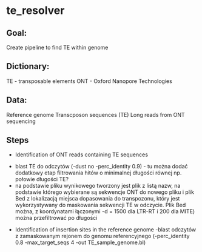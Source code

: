 # te_resolver

## Goal:
Create pipeline to find TE within genome

## Dictionary:
TE - transposable elements
ONT - Oxford Nanopore Technologies

## Data:
Reference genome
Transcposon sequences (TE)
Long reads from ONT sequencing

## Steps
* Identification of ONT reads containing TE sequences
- blast TE do odczytów (-dust no -perc_identity 0.9) - tu można dodać dodatkowy etap filtrowania hitów o minimalnej długości równej np. połowie długości TE?
-  na podstawie pliku wynikowego tworzony jest plik z listą nazw, na podstawie którego wybierane są sekwencje ONT do nowego pliku i plik Bed z lokalizacją miejsca dopasowania do transpozonu, który jest wykorzystywany do maskowania sekwencji TE w odczycie. Plik Bed można, z koordynatami łączonymi -d = 1500 dla LTR-RT i 200 dla MITE) można przefiltrować po długości

* Identification of insertion sites in the reference genome
-blast odczytów z zamaskowanym rejonem do genomu referencyjnego (-perc_identity 0.8 -max_target_seqs 4 -out TE_sample_genome.bl)

